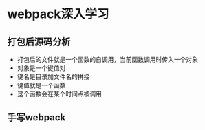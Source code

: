 # webpack深入学习

## 打包后源码分析

- 打包后的文件就是一个函数的自调用，当前函数调用时传入一个对象
- 对象是一个键值对
- 键名是目录加文件名的拼接
- 键值就是一个函数
- 这个函数会在某个时间点被调用

## 手写webpack


